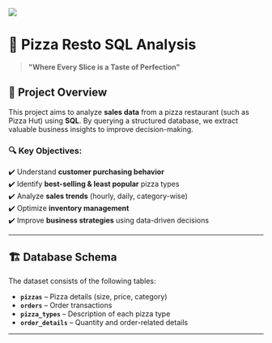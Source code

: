 


![](https://github.com/vidhateshamal2000/Pizza-Hut-Sales-Data-Analysis/commit/fb17d3b506641f4110d912cc327ac7ba057907a3)
# 🍕 Pizza Resto SQL Analysis
> **"Where Every Slice is a Taste of Perfection"**

## 📌 Project Overview
This project aims to analyze **sales data** from a pizza restaurant (such as Pizza Hut) using **SQL**. By querying a structured database, we extract valuable business insights to improve decision-making.

### 🔍 Key Objectives:
✔️ Understand **customer purchasing behavior**  
✔️ Identify **best-selling & least popular** pizza types  
✔️ Analyze **sales trends** (hourly, daily, category-wise)  
✔️ Optimize **inventory management**  
✔️ Improve **business strategies** using data-driven decisions  

---

## 🏗️ **Database Schema**
The dataset consists of the following tables:

- **`pizzas`** – Pizza details (size, price, category)
- **`orders`** – Order transactions
- **`pizza_types`** – Description of each pizza type
- **`order_details`** – Quantity and order-related details

---


